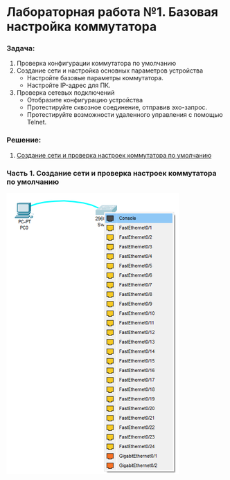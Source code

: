 # Лабораторная работа №1. Базовая настройка коммутатора
### Задача:
1. Проверка конфигурации коммутатора по умолчанию
2. Создание сети и настройка основных параметров устройства
   - Настройте базовые параметры коммутатора.
   - Настройте IP-адрес для ПК.
3. Проверка сетевых подключений
   - Отобразите конфигурацию устройства
   - Протестируйте сквозное соединение, отправив эхо-запрос.
   - Протестируйте возможности удаленного управления с помощью Telnet.

### Решение:
1. [Создание сети и проверка настроек коммутатора по умолчанию](https://github.com/necit137/otus_study/blob/main/lab%2001/README.md#часть-1-создание-сети-и-проверка-настроек-коммутатора-по-умолчанию)

### Часть 1. Создание сети и проверка настроек коммутатора по умолчанию
![](comport.png)
